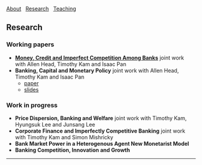 [About](/index) &nbsp; [Research](/Research) &nbsp; [Teaching](/Teaching)


## Research

### Working papers

- [**Money, Credit and Imperfect Competition Among Banks**](https://github.com/samiengmanng/samiengmanng.github.io/files/8138292/hknp-2022-02-03.pdf)
  joint work with Allen Head, Timothy Kam and Isaac Pan 
- **Banking, Capital and Monetary Policy** 
  joint work with Allen Head, Timothy Kam and Isaac Pan 
  * [paper](https://github.com/samiengmanng/samiengmanng.github.io/files/8667022/bjaww_11_May.pdf)
  * [slides](https://github.com/samiengmanng/samiengmanng.github.io/files/8241717/slides_ANU_v2.pdf)

### Work in progress
- **Price Dispersion, Banking and Welfare** joint work with Timothy Kam, Hyungsuk Lee and Junsang Lee
- **Corporate Finance and Imperfectly Competitive Banking** joint work with Timothy Kam and Simon Mishricky
- **Bank Market Power in a Heterogenous Agent New Monetarist Model**
- **Banking Competition, Innovation and Growth**

---
<p style="font-size:11px">

